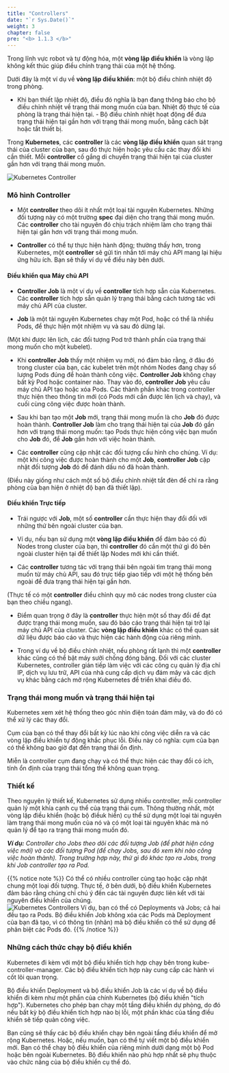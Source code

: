 ```yaml
---
title: "Controllers"
date: "`r Sys.Date()`"
weight: 3
chapter: false
pre: "<b> 1.1.3 </b>"
---
```


Trong lĩnh vực robot và tự động hóa, một **vòng lặp điều khiển** là vòng lặp không kết thúc giúp điều chỉnh trạng thái của một hệ thống.

Dưới đây là một ví dụ về **vòng lặp điều khiển**: một bộ điều chỉnh nhiệt độ trong phòng.

- Khi bạn thiết lập nhiệt độ, điều đó nghĩa là bạn đang thông báo cho bộ điều chỉnh nhiệt về trạng thái mong muốn của bạn. Nhiệt độ thực tế của phòng là trạng thái hiện tại. - Bộ điều chỉnh nhiệt hoạt động để đưa trạng thái hiện tại gần hơn với trạng thái mong muốn, bằng cách bật hoặc tắt thiết bị.

Trong **Kubernetes**, các **controller** là các **vòng lặp điều khiển** quan sát trạng thái của cluster của bạn, sau đó thực hiện hoặc yêu cầu các thay đổi khi cần thiết. Mỗi **controller** cố gắng di chuyển trạng thái hiện tại của cluster gần hơn với trạng thái mong muốn.

![Kubernetes Controller](../../../../../../images/part1/1/3/0002.png?featherlight=false&width=60pc)

### **Mô hình Controller**
- Một **controller** theo dõi ít nhất một loại tài nguyên Kubernetes. Những đối tượng này có một trường **spec** đại diện cho trạng thái mong muốn. Các **controller** cho tài nguyên đó chịu trách nhiệm làm cho trạng thái hiện tại gần hơn với trạng thái mong muốn.

- **Controller** có thể tự thực hiện hành động; thường thấy hơn, trong Kubernetes, một **controller** sẽ gửi tin nhắn tới máy chủ API mang lại hiệu ứng hữu ích. Bạn sẽ thấy ví dụ về điều này bên dưới.

#### **Điều khiển qua Máy chủ API**
- **Controller Job** là một ví dụ về **controller** tích hợp sẵn của Kubernetes. Các **controller** tích hợp sẵn quản lý trạng thái bằng cách tương tác với máy chủ API của cluster.

- **Job** là một tài nguyên Kubernetes chạy một Pod, hoặc có thể là nhiều Pods, để thực hiện một nhiệm vụ và sau đó dừng lại.

(Một khi được lên lịch, các đối tượng Pod trở thành phần của trạng thái mong muốn cho một kubelet).

- Khi **controller Job** thấy một nhiệm vụ mới, nó đảm bảo rằng, ở đâu đó trong cluster của bạn, các kubelet trên một nhóm Nodes đang chạy số lượng Pods đúng để hoàn thành công việc. **Controller Job** không chạy bất kỳ Pod hoặc container nào. Thay vào đó, **controller Job** yêu cầu máy chủ API tạo hoặc xóa Pods. Các thành phần khác trong controller thực hiện theo thông tin mới (có Pods mới cần được lên lịch và chạy), và cuối cùng công việc được hoàn thành.

- Sau khi bạn tạo một **Job** mới, trạng thái mong muốn là cho **Job** đó được hoàn thành. **Controller Job** làm cho trạng thái hiện tại của **Job** đó gần hơn với trạng thái mong muốn: tạo Pods thực hiện công việc bạn muốn cho **Job** đó, để **Job** gần hơn với việc hoàn thành.

- Các **controller** cũng cập nhật các đối tượng cấu hình cho chúng. Ví dụ: một khi công việc được hoàn thành cho một **Job**, **controller Job** cập nhật đối tượng **Job** đó để đánh dấu nó đã hoàn thành.

(Điều này giống như cách một số bộ điều chỉnh nhiệt tắt đèn để chỉ ra rằng phòng của bạn hiện ở nhiệt độ bạn đã thiết lập).

#### **Điều khiển Trực tiếp**
- Trái ngược với **Job**, một số **controller** cần thực hiện thay đổi đối với những thứ bên ngoài cluster của bạn.

- Ví dụ, nếu bạn sử dụng một **vòng lặp điều khiển** để đảm bảo có đủ Nodes trong cluster của bạn, thì **controller** đó cần một thứ gì đó bên ngoài cluster hiện tại để thiết lập Nodes mới khi cần thiết.

- Các **controller** tương tác với trạng thái bên ngoài tìm trạng thái mong muốn từ máy chủ API, sau đó trực tiếp giao tiếp với một hệ thống bên ngoài để đưa trạng thái hiện tại gần hơn.

(Thực tế có một **controller** điều chỉnh quy mô các nodes trong cluster của bạn theo chiều ngang).

- Điểm quan trọng ở đây là **controller** thực hiện một số thay đổi để đạt được trạng thái mong muốn, sau đó báo cáo trạng thái hiện tại trở lại máy chủ API của cluster. Các **vòng lặp điều khiển** khác có thể quan sát dữ liệu được báo cáo và thực hiện các hành động của riêng mình.

- Trong ví dụ về bộ điều chỉnh nhiệt, nếu phòng rất lạnh thì một **controller** khác cũng có thể bật máy sưởi chống đóng băng. Đối với các cluster Kubernetes, controller gián tiếp làm việc với các công cụ quản lý địa chỉ IP, dịch vụ lưu trữ, API của nhà cung cấp dịch vụ đám mây và các dịch vụ khác bằng cách mở rộng Kubernetes để triển khai điều đó.

### **Trạng thái mong muốn và trạng thái hiện tại**
Kubernetes xem xét hệ thống theo góc nhìn điện toán đám mây, và do đó có thể xử lý các thay đổi.

Cụm của bạn có thể thay đổi bất kỳ lúc nào khi công việc diễn ra và các vòng lặp điều khiển tự động khắc phục lỗi. Điều này có nghĩa: cụm của bạn có thể không bao giờ đạt đến trạng thái ổn định.

Miễn là controller cụm đang chạy và có thể thực hiện các thay đổi có ích, tính ổn định của trạng thái tổng thể không quan trọng.

### **Thiết kế**
Theo nguyên lý thiết kế, Kubernetes sử dụng nhiều controller, mỗi controller quản lý một khía cạnh cụ thể của trạng thái cụm. Thông thường nhất, một vòng lặp điều khiển (hoặc bộ điềuk hiển) cụ thể sử dụng một loại tài nguyên làm trạng thái mong muốn của nó và có một loại tài nguyên khác mà nó quản lý để tạo ra trạng thái mong muốn đó.

_**Ví dụ:** Controller cho Jobs theo dõi các đối tượng Job (để phát hiện công việc mới) và các đối tượng Pod (để chạy Jobs, sau đó xem khi nào công việc hoàn thành). Trong trường hợp này, thứ gì đó khác tạo ra Jobs, trong khi Job controller tạo ra Pod._

{{% notice note %}}
Có thể có nhiều controller cùng tạo hoặc cập nhật chung một loại đối tượng. Thực tế, ở bên dưới, bộ điều khiển Kubernetes đảm bảo rằng chúng chỉ chú ý đến các tài nguyên được liên kết với tài nguyên điều khiển của chúng.\
![Kubernetes Controllers](../../../../images/part1/1/3/0003.png?featherlight=false&width=60pc)
Ví dụ, bạn có thể có Deployments và Jobs; cả hai đều tạo ra Pods. Bộ điều khiển Job không xóa các Pods mà Deployment của bạn đã tạo, vì có thông tin (nhãn) mà bộ điều khiển có thể sử dụng để phân biệt các Pods đó.
{{% /notice %}}

### **Những cách thức chạy bộ điều khiển**
Kubernetes đi kèm với một bộ điều khiển tích hợp chạy bên trong kube-controller-manager. Các bộ điều khiển tích hợp này cung cấp các hành vi cốt lõi quan trọng.

Bộ điều khiển Deployment và bộ điều khiển Job là các ví dụ về bộ điều khiển đi kèm như một phần của chính Kubernetes (bộ điều khiển "tích hợp"). Kubernetes cho phép bạn chạy một tầng điều khiển dự phòng, do đó nếu bất kỳ bộ điều khiển tích hợp nào bị lỗi, một phần khác của tầng điều khiển sẽ tiếp quản công việc.

Bạn cũng sẽ thấy các bộ điều khiển chạy bên ngoài tầng điều khiển để mở rộng Kubernetes. Hoặc, nếu muốn, bạn có thể tự viết một bộ điều khiển mới. Bạn có thể chạy bộ điều khiển của riêng mình dưới dạng một bộ Pod hoặc bên ngoài Kubernetes. Bộ điều khiển nào phù hợp nhất sẽ phụ thuộc vào chức năng của bộ điều khiển cụ thể đó.